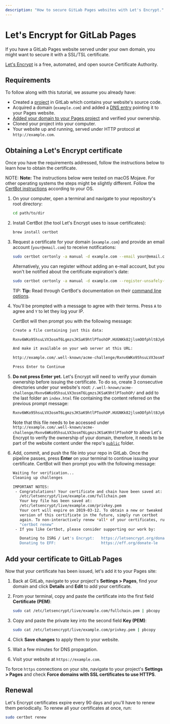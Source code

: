 ```yaml
---
description: "How to secure GitLab Pages websites with Let's Encrypt."
---
```


# Let's Encrypt for GitLab Pages

If you have a GitLab Pages website served under your own domain,
you might want to secure it with a SSL/TSL certificate.

[Let's Encrypt](https://letsencrypt.org) is a free, automated, and
open source Certificate Authority.

## Requirements

To follow along with this tutorial, we assume you already have:

- Created a [project](getting_started_part_two.md) in GitLab which
  contains your website's source code.
- Acquired a domain (`example.com`) and added a [DNS entry](getting_started_part_three.md#dns-records)
  pointing it to your Pages website.
- [Added your domain to your Pages project](getting_started_part_three.md#add-your-custom-domain-to-gitlab-pages-settings)
  and verified your ownership.
- Cloned your project into your computer.
- Your website up and running, served under HTTP protocol at `http://example.com`.

## Obtaining a Let's Encrypt certificate

Once you have the requirements addressed, follow the instructions
below to learn how to obtain the certificate.

NOTE: **Note:**
The instructions below were tested on macOS Mojave. For other
operating systems the steps might be slightly different. Follow the
[CertBot instructions](https://certbot.eff.org/) according to your OS.

1. On your computer, open a terminal and navigate to your repository's
  root directory:

    ```bash
    cd path/to/dir
    ```

1. Install CertBot (the tool Let's Encrypt uses to issue certificates):

    ```bash
    brew install certbot
    ```

1. Request a certificate for your domain (`example.com`) and
  provide an email account (`your@email.com`) to receive notifications:

    ```bash
    sudo certbot certonly -a manual -d example.com --email your@email.com
    ```

    Alternatively, you can register without adding an e-mail account,
    but you won't be notified about the certificate expiration's date:

    ```bash
    sudo certbot certonly -a manual -d example.com --register-unsafely-without-email
    ```

    TIP: **Tip:**
    Read through CertBot's documentation on their
    [command line options](https://certbot.eff.org/docs/using.html#certbot-command-line-options).

1. You'll be prompted with a message to agree with their terms.
  Press `A` to agree and `Y` to let they log your IP.

    CertBot will then prompt you with the following message:

    ```bash
    Create a file containing just this data:

    Rxnv6WKo95hsuLVX3osmT6LgmzsJKSaK9htlPToohOP.HUGNKk82jlsmOOfphlt8Jy69iuglsn095nxOMH9j3Yb

    And make it available on your web server at this URL:

    http://example.com/.well-known/acme-challenge/Rxnv6WKo95hsuLVX3osmT6LgmzsJKSaK9htlPToohOP

    Press Enter to Continue
    ```

1. **Do not press Enter yet.** Let's Encrypt will need to verify your
  domain ownership before issuing the certificate. To do so, create 3
  consecutive directories under your website's root:
  `/.well-known/acme-challenge/Rxnv6WKo95hsuLVX3osmT6LgmzsJKSaK9htlPToohOP/`
  and add to the last folder an `index.html` file containing the content
  referred on the previous prompt message:

    ```bash
    Rxnv6WKo95hsuLVX3osmT6LgmzsJKSaK9htlPToohOP.HUGNKk82jlsmOOfphlt8Jy69iuglsn095nxOMH9j3Yb
    ```

    Note that this file needs to be accessed under
    `http://example.com/.well-known/acme-challenge/Rxnv6WKo95hsuLVX3osmT6LgmzsJKSaK9htlPToohOP`
    to allow Let's Encrypt to verify the ownership of your domain,
    therefore, it needs to be part of the website content under the
    repo's [`public`](index.md#how-it-works) folder.

1. Add, commit, and push the file into your repo in GitLab. Once the pipeline
  passes, press **Enter** on your terminal to continue issuing your
  certificate. CertBot will then prompt you with the following message:

    ```bash
    Waiting for verification...
    Cleaning up challenges

    IMPORTANT NOTES:
     - Congratulations! Your certificate and chain have been saved at:
       /etc/letsencrypt/live/example.com/fullchain.pem
       Your key file has been saved at:
       /etc/letsencrypt/live/example.com/privkey.pem
       Your cert will expire on 2019-03-12. To obtain a new or tweaked
       version of this certificate in the future, simply run certbot
       again. To non-interactively renew *all* of your certificates, run
       "certbot renew"
     - If you like Certbot, please consider supporting our work by:

       Donating to ISRG / Let's Encrypt:   https://letsencrypt.org/donate
       Donating to EFF:                    https://eff.org/donate-le
    ```

## Add your certificate to GitLab Pages

Now that your certificate has been issued, let's add it to your Pages site:

1. Back at GitLab, navigate to your project's **Settings > Pages**,
  find your domain and click **Details** and **Edit** to add your certificate.
1. From your terminal, copy and paste the certificate into the first field
  **Certificate (PEM)**:

    ```bash
    sudo cat /etc/letsencrypt/live/example.com/fullchain.pem | pbcopy
    ```

1. Copy and paste the private key into the second field **Key (PEM)**:

    ```bash
    sudo cat /etc/letsencrypt/live/example.com/privkey.pem | pbcopy
    ```

1. Click **Save changes** to apply them to your website.
1. Wait a few minutes for DNS propagation.
1. Visit your website at `https://example.com`.

To force `https` connections on your site, navigate to your
project's **Settings > Pages** and check **Force domains with SSL
certificates to use HTTPS**.

## Renewal

Let's Encrypt certificates expire every 90 days and you'll have to
renew them periodically. To renew all your certificates at once, run:

```bash
sudo certbot renew
```
